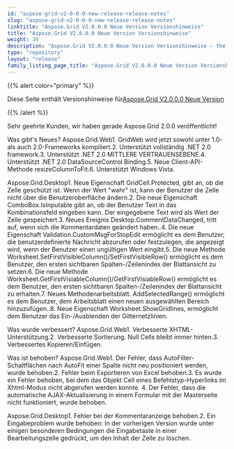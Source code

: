 ```yaml
---
id: "aspose-grid-v2-0-0-0-new-release-release-notes"
slug: "aspose-grid-v2-0-0-0-new-release-release-notes"
linktitle: "Aspose.Grid V2.0.0.0 Neue Version Versionshinweise"
title: "Aspose.Grid V2.0.0.0 Neue Version Versionshinweise"
weight: 30
description: "Aspose.Grid V2.0.0.0 Neue Version Versionshinweise – the latest updates and fixes."
type: "repository"
layout: "release"
family_listing_page_title: "Aspose.Grid V2.0.0.0 Neue Version Versionshinweise"
---
```

{{% alert color="primary" %}} 

 Diese Seite enthält Versionshinweise für[Aspose.Grid V2.0.0.0 Neue Version](https://releases.aspose.com/cells/net/new-releases/aspose.grid-v2.0.0.0-new-release/)

{{% /alert %}} 

 Sehr geehrte Kunden, wir haben gerade Aspose.Grid 2.0.0 veröffentlicht!

 Was gibt's Neues?
 Aspose.Grid.Web1. GridWeb wird jetzt sowohl unter 1.0- als auch 2.0-Frameworks kompiliert.2. Unterstützt vollständig .NET 2.0 framework.3. Unterstützt .NET 2.0 MITTLERE VERTRAUENSEBENE.4. Unterstützt .NET 2.0 DataSourceControl Binding.5. Neue Client-API-Methode resizeColumnToFit.6. Unterstützt Windows Vista.

Aspose.Grid.Desktop1. Neue Eigenschaft GridCell.Protected, gibt an, ob die Zelle geschützt ist. Wenn der Wert "wahr" ist, kann der Benutzer die Zelle nicht über die Benutzeroberfläche ändern.2. Die neue Eigenschaft ComboBox.IsInputable gibt an, ob der Benutzer Text in das Kombinationsfeld eingeben kann. Der eingegebene Text wird als Wert der Zelle gespeichert.3. Neues Ereignis Desktop.CommentDataChanged, tritt auf, wenn sich die Kommentardaten geändert haben..4. Die neue Eigenschaft Validation.CustomMsgForStopEdit ermöglicht es dem Benutzer, die benutzerdefinierte Nachricht abzurufen oder festzulegen, die angezeigt wird, wenn der Benutzer einen ungültigen Wert eingibt.5. Die neue Methode Worksheet.SetFirstVisibleColumn()/SetFirstVisibleRow() ermöglicht es dem Benutzer, den ersten sichtbaren Spalten-/Zeilenindex der Blattansicht zu setzen.6. Die neue Methode Worksheet.GetFirstVisiableColumn()/GetFirstVisiableRow() ermöglicht es dem Benutzer, den ersten sichtbaren Spalten-/Zeilenindex der Blattansicht zu erhalten.7. Neues Methodenarbeitsblatt. AddSelectedRange() ermöglicht es dem Benutzer, dem Arbeitsblatt einen neuen ausgewählten Bereich hinzuzufügen..8. Neue Eigenschaft Worksheet.ShowGridlines, ermöglicht dem Benutzer das Ein-/Ausblenden der Gitternetzlinien.

 Was wurde verbessert?
Aspose.Grid.Web1. Verbesserte XHTML-Unterstützung.2. Verbesserte Sortierung. Null Cells bleibt immer hinten.3. Verbessertes Kopieren/Einfügen.

 Was ist behoben?
 Aspose.Grid.Web1. Der Fehler, dass AutoFilter-Schaltflächen nach AutoFit einer Spalte nicht neu positioniert werden, wurde behoben.2. Fehler beim Exportieren von Excel behoben.3. Es wurde ein Fehler behoben, bei dem das Objekt Cell eines Befehlstyp-Hyperlinks im Xhtml-Modus nicht abgerufen werden konnte. 4. Der Fehler, dass die automatische AJAX-Aktualisierung in einem Formular mit der Masterseite nicht funktioniert, wurde behoben.

Aspose.Grid.Desktop1. Fehler bei der Kommentaranzeige behoben.2. Ein Eingabeproblem wurde behoben: In der vorherigen Version wurde unter einigen besonderen Bedingungen die Eingabetaste in einer Bearbeitungszelle gedrückt, um den Inhalt der Zelle zu löschen.
